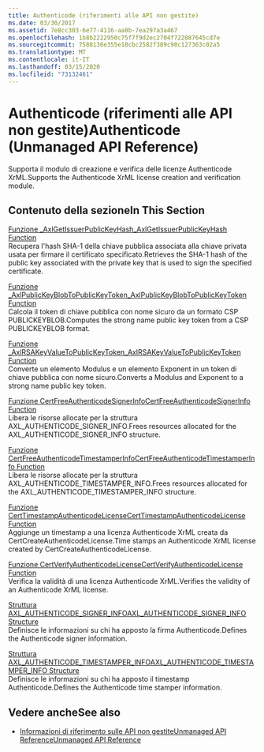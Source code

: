 ```yaml
---
title: Authenticode (riferimenti alle API non gestite)
ms.date: 03/30/2017
ms.assetid: 7e8cc303-6e77-4116-aa8b-7ea297a3a467
ms.openlocfilehash: 1b8b2222950c75f7f9d2ec2704f722087645cd7e
ms.sourcegitcommit: 7588136e355e10cbc2582f389c90c127363c02a5
ms.translationtype: MT
ms.contentlocale: it-IT
ms.lasthandoff: 03/15/2020
ms.locfileid: "73132461"
---
```

# <a name="authenticode-unmanaged-api-reference"></a><span data-ttu-id="cd8bd-102">Authenticode (riferimenti alle API non gestite)</span><span class="sxs-lookup"><span data-stu-id="cd8bd-102">Authenticode (Unmanaged API Reference)</span></span>
<span data-ttu-id="cd8bd-103">Supporta il modulo di creazione e verifica delle licenze Authenticode XrML.</span><span class="sxs-lookup"><span data-stu-id="cd8bd-103">Supports the Authenticode XrML license creation and verification module.</span></span>  
  
## <a name="in-this-section"></a><span data-ttu-id="cd8bd-104">Contenuto della sezione</span><span class="sxs-lookup"><span data-stu-id="cd8bd-104">In This Section</span></span>  
 [<span data-ttu-id="cd8bd-105">Funzione _AxlGetIssuerPublicKeyHash</span><span class="sxs-lookup"><span data-stu-id="cd8bd-105">_AxlGetIssuerPublicKeyHash Function</span></span>](axlgetissuerpublickeyhash-function.md)  
 <span data-ttu-id="cd8bd-106">Recupera l'hash SHA-1 della chiave pubblica associata alla chiave privata usata per firmare il certificato specificato.</span><span class="sxs-lookup"><span data-stu-id="cd8bd-106">Retrieves the SHA-1 hash of the public key associated with the private key that is used to sign the specified certificate.</span></span>  
  
 [<span data-ttu-id="cd8bd-107">Funzione _AxlPublicKeyBlobToPublicKeyToken</span><span class="sxs-lookup"><span data-stu-id="cd8bd-107">_AxlPublicKeyBlobToPublicKeyToken Function</span></span>](axlpublickeyblobtopublickeytoken-function.md)  
 <span data-ttu-id="cd8bd-108">Calcola il token di chiave pubblica con nome sicuro da un formato CSP PUBLICKEYBLOB.</span><span class="sxs-lookup"><span data-stu-id="cd8bd-108">Computes the strong name public key token from a CSP PUBLICKEYBLOB format.</span></span>  
  
 [<span data-ttu-id="cd8bd-109">Funzione _AxlRSAKeyValueToPublicKeyToken</span><span class="sxs-lookup"><span data-stu-id="cd8bd-109">_AxlRSAKeyValueToPublicKeyToken Function</span></span>](axlrsakeyvaluetopublickeytoken-function.md)  
 <span data-ttu-id="cd8bd-110">Converte un elemento Modulus e un elemento Exponent in un token di chiave pubblica con nome sicuro.</span><span class="sxs-lookup"><span data-stu-id="cd8bd-110">Converts a Modulus and Exponent to a strong name public key token.</span></span>  
  
 [<span data-ttu-id="cd8bd-111">Funzione CertFreeAuthenticodeSignerInfo</span><span class="sxs-lookup"><span data-stu-id="cd8bd-111">CertFreeAuthenticodeSignerInfo Function</span></span>](certfreeauthenticodesignerinfo-function.md)  
 <span data-ttu-id="cd8bd-112">Libera le risorse allocate per la struttura AXL_AUTHENTICODE_SIGNER_INFO.</span><span class="sxs-lookup"><span data-stu-id="cd8bd-112">Frees resources allocated for the AXL_AUTHENTICODE_SIGNER_INFO structure.</span></span>  
  
 [<span data-ttu-id="cd8bd-113">Funzione CertFreeAuthenticodeTimestamperInfo</span><span class="sxs-lookup"><span data-stu-id="cd8bd-113">CertFreeAuthenticodeTimestamperInfo Function</span></span>](certfreeauthenticodetimestamperinfo-function.md)  
 <span data-ttu-id="cd8bd-114">Libera le risorse allocate per la struttura AXL_AUTHENTICODE_TIMESTAMPER_INFO.</span><span class="sxs-lookup"><span data-stu-id="cd8bd-114">Frees resources allocated for the AXL_AUTHENTICODE_TIMESTAMPER_INFO structure.</span></span>  
  
 [<span data-ttu-id="cd8bd-115">Funzione CertTimestampAuthenticodeLicense</span><span class="sxs-lookup"><span data-stu-id="cd8bd-115">CertTimestampAuthenticodeLicense Function</span></span>](certtimestampauthenticodelicense-function.md)  
 <span data-ttu-id="cd8bd-116">Aggiunge un timestamp a una licenza Authenticode XrML creata da CertCreateAuthenticodeLicense.</span><span class="sxs-lookup"><span data-stu-id="cd8bd-116">Time stamps an Authenticode XrML license created by CertCreateAuthenticodeLicense.</span></span>  
  
 [<span data-ttu-id="cd8bd-117">Funzione CertVerifyAuthenticodeLicense</span><span class="sxs-lookup"><span data-stu-id="cd8bd-117">CertVerifyAuthenticodeLicense Function</span></span>](certverifyauthenticodelicense-function.md)  
 <span data-ttu-id="cd8bd-118">Verifica la validità di una licenza Authenticode XrML.</span><span class="sxs-lookup"><span data-stu-id="cd8bd-118">Verifies the validity of an Authenticode XrML license.</span></span>  
  
 [<span data-ttu-id="cd8bd-119">Struttura AXL_AUTHENTICODE_SIGNER_INFO</span><span class="sxs-lookup"><span data-stu-id="cd8bd-119">AXL_AUTHENTICODE_SIGNER_INFO Structure</span></span>](axl-authenticode-signer-info-structure.md)  
 <span data-ttu-id="cd8bd-120">Definisce le informazioni su chi ha apposto la firma Authenticode.</span><span class="sxs-lookup"><span data-stu-id="cd8bd-120">Defines the Authenticode signer information.</span></span>  
  
 [<span data-ttu-id="cd8bd-121">Struttura AXL_AUTHENTICODE_TIMESTAMPER_INFO</span><span class="sxs-lookup"><span data-stu-id="cd8bd-121">AXL_AUTHENTICODE_TIMESTAMPER_INFO Structure</span></span>](axl-authenticode-timestamper-info-structure.md)  
 <span data-ttu-id="cd8bd-122">Definisce le informazioni su chi ha apposto il timestamp Authenticode.</span><span class="sxs-lookup"><span data-stu-id="cd8bd-122">Defines the Authenticode time stamper information.</span></span>  
  
## <a name="see-also"></a><span data-ttu-id="cd8bd-123">Vedere anche</span><span class="sxs-lookup"><span data-stu-id="cd8bd-123">See also</span></span>

- [<span data-ttu-id="cd8bd-124">Informazioni di riferimento sulle API non gestiteUnmanaged API Reference</span><span class="sxs-lookup"><span data-stu-id="cd8bd-124">Unmanaged API Reference</span></span>](../index.md)
